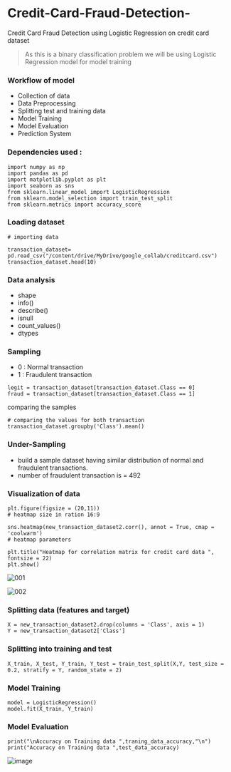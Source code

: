 # Credit-Card-Fraud-Detection-
Credit Card Fraud Detection using Logistic Regression on credit card dataset 



> As this is a binary classification problem we will be using Logistic Regression model for model training 
### Workflow of model 

* Collection of data
* Data Preprocessing
* Splitting test and training data
* Model Training
* Model Evaluation
* Prediction System


### Dependencies used :
```
import numpy as np
import pandas as pd
import matplotlib.pyplot as plt
import seaborn as sns
from sklearn.linear_model import LogisticRegression
from sklearn.model_selection import train_test_split
from sklearn.metrics import accuracy_score
```


### Loading dataset

```
# importing data

transaction_dataset= pd.read_csv("/content/drive/MyDrive/google_collab/creditcard.csv")
transaction_dataset.head(10)
```


### Data analysis 
  * shape
  * info()
  * describe()
  * isnull
  * count_values()
  * dtypes
 
 
### Sampling 
  - 0 : Normal transaction
  - 1 : Fraudulent transaction

```
legit = transaction_dataset[transaction_dataset.Class == 0]
fraud = transaction_dataset[transaction_dataset.Class == 1]
```

comparing the samples
```
# comparing the values for both transaction 
transaction_dataset.groupby('Class').mean()
```


### Under-Sampling 

- build a sample dataset having similar distribution of normal and fraudulent transactions.
- number of fraudulent transaction is = 492


### Visualization of data 

```
plt.figure(figsize = (20,11))
# heatmap size in ration 16:9

sns.heatmap(new_transaction_dataset2.corr(), annot = True, cmap = 'coolwarm')
# heatmap parameters

plt.title("Heatmap for correlation matrix for credit card data ", fontsize = 22)
plt.show()
```

![001](https://user-images.githubusercontent.com/78251168/221812102-c0a87786-fa08-44a6-b7a5-7b8b26d73e87.png)

![002](https://user-images.githubusercontent.com/78251168/221812120-c05a4036-aaca-4f53-8940-158215258f12.png)


### Splitting data (features and target)
```
X = new_transaction_dataset2.drop(columns = 'Class', axis = 1)
Y = new_transaction_dataset2['Class']
```


### Splitting into training and test
```
X_train, X_test, Y_train, Y_test = train_test_split(X,Y, test_size = 0.2, stratify = Y, random_state = 2)
```


### Model Training 
```
model = LogisticRegression()
model.fit(X_train, Y_train)
```


### Model Evaluation 

```
print("\nAccuracy on Training data ",traning_data_accuracy,"\n")
print("Accuracy on Training data ",test_data_accuracy)
```

![image](https://user-images.githubusercontent.com/78251168/221815651-a85aeeaa-863c-4b52-996a-4aee61b61610.png)

